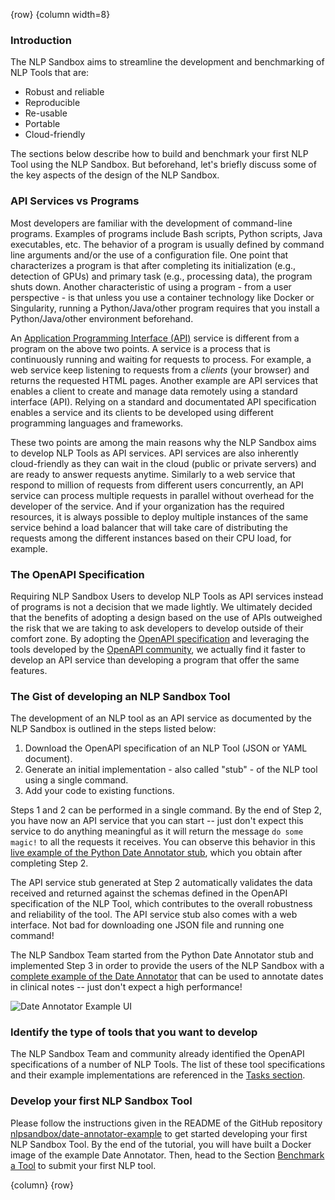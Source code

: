 <!-- markdownlint-disable-next-line first-line-h1 -->
{row}
{column width=8}

### Introduction

The NLP Sandbox aims to streamline the development and benchmarking of NLP Tools that are:

- Robust and reliable
- Reproducible
- Re-usable
- Portable
- Cloud-friendly

The sections below describe how to build and benchmark your first NLP Tool using the NLP Sandbox. But beforehand, let's briefly discuss some of the key aspects of the design of the NLP Sandbox.

### API Services vs Programs

Most developers are familiar with the development of command-line programs. Examples of programs include Bash scripts, Python scripts, Java executables, etc. The behavior of a program is usually defined by command line arguments and/or the use of a configuration file. One point that characterizes a program is that after completing its initialization (e.g., detection of GPUs) and primary task (e.g., processing data), the program shuts down. Another characteristic of using a program - from a user perspective - is that unless you use a container technology like Docker or Singularity, running a Python/Java/other program requires that you install a Python/Java/other environment beforehand.

An [Application Programming Interface (API)][ibm-learn-api] service is different from a program on the above two points. A service is a process that is continuously running and waiting for requests to process. For example, a web service keep listening to requests from a *clients* (your browser) and returns the requested HTML pages. Another example are API services that enables a client to create and manage data remotely using a standard interface (API). Relying on a standard and documentated API specification enables a service and its clients to be developed using different programming languages and frameworks.

These two points are among the main reasons why the NLP Sandbox aims to develop NLP Tools as API services. API services are also inherently cloud-friendly as they can wait in the cloud (public or private servers) and are ready to answer requests anytime. Similarly to a web service that respond to million of requests from different users concurrently, an API service can process multiple requests in parallel without overhead for the developer of the service. And if your organization has the required resources, it is always possible to deploy multiple instances of the same service behind a load balancer that will take care of distributing the requests among the different instances based on their CPU load, for example.

### The OpenAPI Specification

Requiring NLP Sandbox Users to develop NLP Tools as API services instead of programs is not a decision that we made lightly. We ultimately decided that the benefits of adopting a design based on the use of APIs outweighed the risk that we are taking to ask developers to develop outside of their comfort zone. By adopting the [OpenAPI specification] and leveraging the tools developed by the [OpenAPI community], we actually find it faster to develop an API service than developing a program that offer the same features.

### The Gist of developing an NLP Sandbox Tool

The development of an NLP tool as an API service as documented by the NLP Sandbox is outlined in the steps listed below:

1. Download the OpenAPI specification of an NLP Tool (JSON or YAML document).
2. Generate an initial implementation - also called "stub" - of the NLP tool using a single command.
3. Add your code to existing functions.

Steps 1 and 2 can be performed in a single command. By the end of Step 2, you have now an API service that you can start -- just don't expect this service to do anything meaningful as it will return the message `do some magic!` to all the requests it receives. You can observe this behavior in this [live example of the Python Date Annotator stub], which you obtain after completing Step 2.

The API service stub generated at Step 2 automatically validates the data received and returned against the schemas defined in the OpenAPI specification of the NLP Tool, which contributes to the overall robustness and reliability of the tool. The API service stub also comes with a web interface. Not bad for downloading one JSON file and running one command!

The NLP Sandbox Team started from the Python Date Annotator stub and implemented Step 3 in order to provide the users of the NLP Sandbox with a [complete example of the Date Annotator] that can be used to annotate dates in clinical notes -- just don't expect a high performance!

![Date Annotator Example UI]

### Identify the type of tools that you want to develop

The NLP Sandbox Team and community already identified the OpenAPI specifications of a number of NLP Tools. The list of these tool specifications and their example implementations are referenced in the [Tasks section].

### Develop your first NLP Sandbox Tool

Please follow the instructions given in the README of the GitHub repository [nlpsandbox/date-annotator-example] to get started developing your first NLP Sandbox Tool. By the end of the tutorial, you will have built a Docker image of the example Date Annotator. Then, head to the Section [Benchmark a Tool] to submit your first NLP tool.

{column}
{row}

<!-- Links -->

[OpenAPI specification]: https://swagger.io/specification/
[OpenAPI community]: https://www.openapis.org/
[live example of the Python Date Annotator stub]: https://date-annotator-stub.nlpsandbox.io
[complete example of the Date Annotator]: https://date-annotator-example.nlpsandbox.io
[nlpsandbox/date-annotator-example]: https://github.com/nlpsandbox/date-annotator-example
[nlpsandbox.io]: nlpsandbox.io
[nlpsandbox/nlpsandbox-schemas]: https://github.com/nlpsandbox/nlpsandbox-schemas
[Benchmark a Tool]: #!Synapse:syn22277124/wiki/608484
[ibm-learn-api]: https://www.ibm.com/cloud/learn/api
[Tasks section]: https://www.synapse.org/#!Synapse:syn22277124/wiki/607935

<!-- Images -->

[Date Annotator Example UI]: https://github.com/nlpsandbox/nlpsandbox-website-synapse/raw/staging/images/tools/date-annotator-example-ui-response.png

